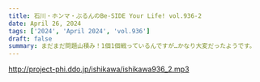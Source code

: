 ```yaml
---
title: 石川・ホンマ・ぶるんのBe-SIDE Your Life! vol.936-2
date: April 26, 2024
tags: ['2024', 'April 2024', 'vol.936']
draft: false
summary: まだまだ問題山積み！1個1個戦っているんですが…かなり大変だったようです。
---
```


http://project-phi.ddo.jp/ishikawa/ishikawa936_2.mp3